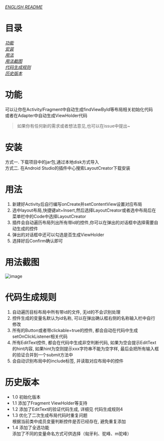 [*ENGLISH README*](https://github.com/boredream/BorePlugin/README-EN.md)

# 目录
[*功能*](https://github.com/boredream/BorePlugin#功能)  
[*安装*](https://github.com/boredream/BorePlugin#安装)  
[*用法*](https://github.com/boredream/BorePlugin#用法)  
[*用法截图*](https://github.com/boredream/BorePlugin#用法截图)  
[*代码生成规则*](https://github.com/boredream/BorePlugin#代码生成规则)  
[*历史版本*](https://github.com/boredream/BorePlugin#历史版本)  

# 功能
可以让你在Activity/Fragment中自动生成findViewById等布局相关初始化代码<br/>
或者在Adapter中自动生成ViewHolder代码
> 如果你有任何新的需求或者想法意见,也可以在issue中提出~

# 安装
方式一. 下载项目中的jar包,通过本地disk方式导入<br/>
方式二. 在Android Studio的插件中心搜索LayoutCreator下载安装


# 用法
1. 新建好Activity后自行编写onCreate并setContentView设置对应布局<br/>
2. 选中layout布局,快捷键alt+Insert,然后选择LayoutCreator或者选中布局后在菜单栏中的Code中选择LayoutCreator<br/>
3. 插件会自动遍历布局列出所有带id的控件,你可以在弹出的对话框中选择需要自动生成的控件<br/>
4. 弹出的对话框中还可以勾选是否生成ViewHolder<br/>
5. 选择好后Confirm确认即可


# 用法截图
![image](https://github.com/boredream/BorePlugin/blob/master/screenshot/LayoutCreator.gif)


# 代码生成规则
1. 自动遍历目标布局中所有带id的文件, 无id的不会识别处理
2. 控件生成的变量名默认为id名称, 可以在弹出确认框右侧的名称输入栏中自行修改
3. 所有的Button或者带clickable=true的控件, 都会自动在代码中生成setOnClickListener相关代码
4. 所有EditText控件, 都会在代码中生成非空判断代码, 如果为空会提示EditText的hint内容, 如果hint为空则提示xxx字符串不能为空字样, 最后会把所有输入框的验证合并到一个submit方法中
5. 会自动识别布局中的include标签, 并读取对应布局中的控件


# 历史版本
* 1.0 初始化版本
* 1.1 添加了Fragment ViewHolder等支持
* 1.2 添加了EditText的验证代码生成, 详细见 代码生成规则4
* 1.3 优化了二次生成布局代码时重复问题<br/>
    根据当前类中成员变量判断控件是否已经存在, 避免重复添加
* 1.4 添加了全选功能<br/>
    添加了不同的变量命名方式可供选择（匈牙利、驼峰、m驼峰）<br/>
